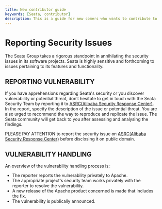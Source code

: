 ```yaml
---
title: New contributor guide
keywords: [Seata, contributor]
description: This is a guide for new comers who wants to contribute to Seata.
---
```


# Reporting Security Issues

The Seata Group takes a rigorous standpoint in annihilating the security issues in its software projects. Seata is highly sensitive and forthcoming to issues pertaining to its features and functionality.

## REPORTING VULNERABILITY

If you have apprehensions regarding Seata's security or you discover vulnerability or potential threat, don’t hesitate to get in touch with the Seata Security Team by reporting it to [ASRC(Alibaba Security Response Center)](https://security.alibaba.com/). In the report, specify the description of the issue or potential threat. You are also urged to recommend the way to reproduce and replicate the issue. The Seata community will get back to you after assessing and analysing the findings.

PLEASE PAY ATTENTION to report the security issue on [ASRC(Alibaba Security Response Center)](https://security.alibaba.com/) before disclosing it on public domain.


## VULNERABILITY HANDLING

An overview of the vulnerability handling process is:

* The reporter reports the vulnerability privately to Apache.
* The appropriate project's security team works privately with the reporter to resolve the vulnerability.
* A new release of the Apache product concerned is made that includes the fix.
* The vulnerability is publically announced.
